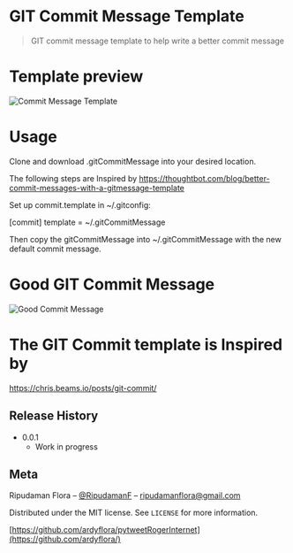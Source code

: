 # GIT Commit Message Template
> GIT commit message template to help write a better commit message

# Template preview 
![Commit Message Template](https://github.com/ardyflora/GITCommitMessageTemplate/tree/master/gitCommitMessageTemplate.png)

# Usage
Clone and download .gitCommitMessage into your desired location.

The following steps are Inspired by https://thoughtbot.com/blog/better-commit-messages-with-a-gitmessage-template

Set up commit.template in ~/.gitconfig:

[commit]
  template = ~/.gitCommitMessage

Then copy the gitCommitMessage into ~/.gitCommitMessage with the new default commit message.

# Good GIT Commit Message
![Good Commit Message](https://github.com/ardyflora/GITCommitMessageTemplate/tree/master/goodCommitMessage.png)

# The GIT Commit template is Inspired by
https://chris.beams.io/posts/git-commit/

## Release History
* 0.0.1
    * Work in progress

## Meta

Ripudaman Flora – [@RipudamanF](https://twitter.com/RipudamanF) – ripudamanflora@gmail.com

Distributed under the MIT license. See ``LICENSE`` for more information.

[https://github.com/ardyflora/pytweetRogerInternet](https://github.com/ardyflora/)
